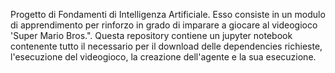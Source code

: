 Progetto di Fondamenti di Intelligenza Artificiale.
Esso consiste in un modulo di apprendimento per rinforzo in grado di imparare a giocare al videogioco 'Super Mario Bros.".
Questa repository contiene un jupyter notebook contenente tutto il necessario per il download delle dependencies richieste, l'esecuzione del videogioco, la creazione dell'agente e la sua esecuzione.
